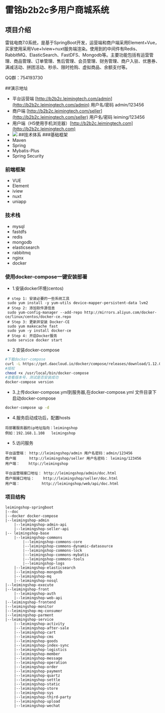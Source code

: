 # 雷铭b2b2c多用户商城系统

## 项目介绍
雷铭电商7.0系统，是基于SpringBoot开发，运营端和商户端采用Element+Vue，买家使用采用Vue+Iview+nuxt服务端渲染。使用到的中间件有Redis、RabbitMQ、ElasticSearch、FastDFS、Mongodb等。主要功能包括有运营管理、商品管理、订单管理、售后管理、会员管理、财务管理、商户入驻、优惠券、满减活动、拼团活动、秒杀、限时抢购、虚拟商品、余额支付等。

QQ群：754193730

##演示地址
* 平台运营端 [http://b2b2c.leimingtech.com/admin](http://b2b2c.leimingtech.com/admin) 用户名/密码 admin/123456
* 商户端 [http://b2b2c.leimingtech.com/seller](http://b2b2c.leimingtech.com/seller) 用户名/密码 leiming/123456
* 用户端（H5使用手机浏览器）[http://b2b2c.leimingtech.com](http://b2b2c.leimingtech.com) 
* ![](../img/applet.jpg)
##技术体系
###基础框架
* Maven
* Spring 
* Mybatis-Plus
* Spring Security
### 前端框架
* VUE
* Element
* iview
* nuxt
* uniapp   
### 技术栈
* mysql
* fastdfs
* redis
* mongodb
* elasticsearch
* rabbitmq
* nginx
* docker
### 使用docker-compose一键安装部署
* 1.安装docker环境(centos)
```shell
 # step 1: 安装必要的一些系统工具
 sudo yum install -y yum-utils device-mapper-persistent-data lvm2
 # Step 2: 添加软件源信息
 sudo yum-config-manager --add-repo http://mirrors.aliyun.com/docker-ce/linux/centos/docker-ce.repo
 # Step 3: 更新并安装 Docker-CE
 sudo yum makecache fast
 sudo yum -y install docker-ce
 # Step 4: 开启Docker服务
 sudo service docker start
```
* 2.安装docker-compose
```bash
#下载docker-compose
curl -L https://get.daocloud.io/docker/compose/releases/download/1.12.0/docker-compose-`uname -s`-`uname -m` > /usr/local/bin/docker-compose
#授权
chmod +x /usr/local/bin/docker-compose
#查看版本号，测试是否安装成功
docker-compose version    
```
* 3.上传docker-compose.yml到服务器,在docker-compose.yml 文件目录下启动docker-compose
```bash
docker-compose up -d 
```
* 4.服务启动成功后，配置hosts 
```
将部署服务器的ip地址指向：leimingshop
例如：192.168.1.108   leimingshop
```
* 5.访问服务
```
平台运营端： http://leimingshop/admin 用户名密码：admin/123456
商户端      http://leimingshop/seller 用户名密码： leiming/123456
用户端：    http://leimingshop

平台运营端接口地址： http://leimingshop/admin/doc.html
商户端接口地址：    http://leimingshop/seller/doc.html
用户端：          http://leimingshop/web/api/doc.html

```

### 项目结构
~~~
leimingshop-springboot
|--doc 
|--docker docker-compose 
|--leimingshop-admin 
    |--leimingshop-admin-api
    |--leimingshop-seller-api
|-- leimingshop-base
    |--leimingshop-commons
        |--leimingshop-commons-core
        |--leimingshop-commons-dynamic-datasource
        |--leimingshop-commons-lock
        |--leimingshop-commons-mybatis
        |--leimingshop-commons-tools
        |--leimingshop-logs
    |--leimingshop-elasticsearch
    |--leimingshop-mongodb
    |--leimingshop-mq
    |--leimingshop-nosql
|--leimingshop-execute
|--leimingshop-front
    |--leimingshop-auth
    |--leimingshop-web-api
|--leimingshop-frontend
|--leimingshop-monitor
|--leimingshop-mq-consumer
|--leimingshop-parment
|--leimingshop-service
    |--leimingshop-activity
    |--leimingshop-after-sale
    |--leimingshop-cart
    |--leimingshop-cms
    |--leimingshop-goods
    |--leimingshop-index-sync
    |--leimingshop-logistics
    |--leimingshop-member
    |--leimingshop-message
    |--leimingshop-operation
    |--leimingshop-order
    |--leimingshop-payment
    |--leimingshop-quartz
    |--leimingshop-settle
    |--leimingshop-static
    |--leimingshop-store
    |--leimingshop-sys
    |--leimingshop-third-party
    |--leimingshop-upload
    |--leimingshop-wechat
~~~
